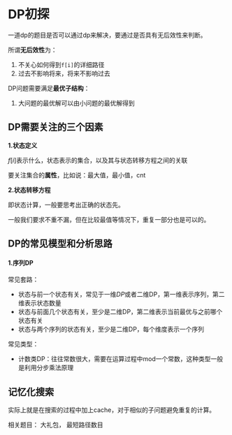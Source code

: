 # DP初探

一道dp的题目是否可以通过dp来解决，要通过是否具有无后效性来判断。

所谓**无后效性**为：

1. 不关心如何得到`f[i]`的详细路径
2. 过去不影响将来，将来不影响过去

DP问题需要满足**最优子结构**：

1. 大问题的最优解可以由小问题的最优解得到

## DP需要关注的三个因素

**1.状态定义** 

$f[i]$表示什么，状态表示的集合，以及其与状态转移方程之间的关联

要关注集合的**属性**，比如说：最大值，最小值，cnt

**2.状态转移方程**

即状态计算，一般要思考出正确的状态先。

一般我们要求不重不漏，但在比较最值等情况下，重复一部分也是可以的。







## DP的常见模型和分析思路

#### 1.序列DP

常见套路：

- 状态与前一个状态有关，常见于一维$DP$或者二维DP，第一维表示序列，第二维表示状态数量
- 状态与前面几个状态有关，至少是二维DP，第二维表示当前最优与之前哪个状态有关
- 状态与两个序列的状态有关，至少是二维DP，每个维度表示一个序列

常见类型：

- 计数类DP：往往常数很大，需要在运算过程中mod一个常数，这种类型一般是利用分步乘法原理





































## 记忆化搜索

实际上就是在搜索的过程中加上cache，对于相似的子问题避免重复的计算。

相关题目： 大礼包， 最短路径数目
